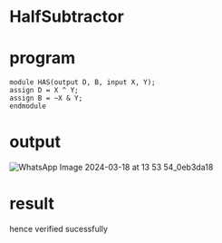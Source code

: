 
# HalfSubtractor
# program
~~~
module HAS(output D, B, input X, Y);
assign D = X ^ Y;
assign B = ~X & Y;
endmodule
~~~
# output
![WhatsApp Image 2024-03-18 at 13 53 54_0eb3da18](https://github.com/Gopinathan6/HalfSubtractor/assets/163831807/39e83991-910b-4051-ba33-9715aa2fea51)
# result
hence verified sucessfully
